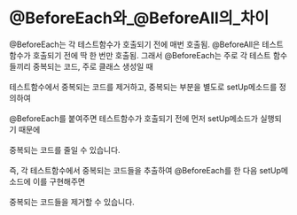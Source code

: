# @BeforeEach와_@BeforeAll의_차이
@BeforeEach는 각 테스트함수가 호출되기 전에 매번 호출됨.
@BeforeAll은 테스트 함수가 호출되기 전에 딱 한 번만 호출됨.
그래서 @BeforeEach는 주로 각 테스트 함수들끼리 중복되는 코드, 주로 클래스 생성일 때<br><br>
테스트함수에서 중복되는 코드를 제거하고, 중복되는 부분을 별도로 setUp메소드를 정의하여<br><br>
@BeforeEach를 붙여주면 테스트함수가 호출되기 전에 먼저 setUp메소드가 실행되기 때문에<br><br>
중복되는 코드를 줄일 수 있습니다.<br><br>
즉, 각 테스트함수에서 중복되는 코드들을 추출하여 @BeforeEach를 한 다음 setUp메소드에 이를 구현해주면<br><br>
중복되는 코드들을 제거할 수 있습니다.
